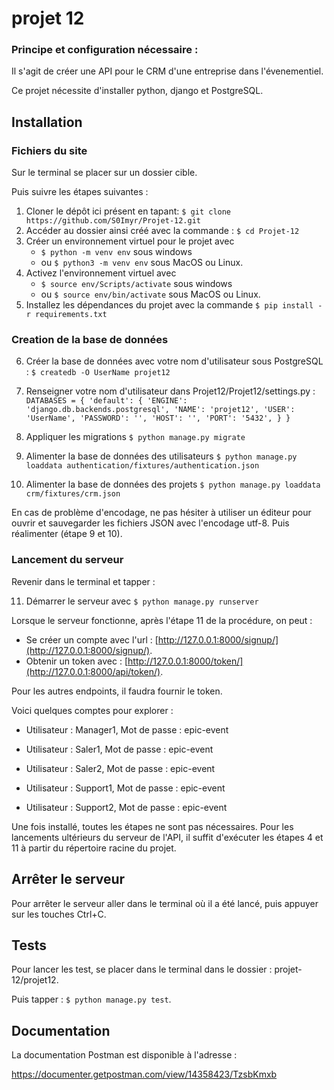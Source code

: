# projet 12


### Principe et configuration nécessaire :
Il s'agit de créer une API pour le CRM d'une entreprise dans l'évenementiel.

Ce projet nécessite d'installer python, django et PostgreSQL.

## Installation
### Fichiers du site
Sur le terminal se placer sur un dossier cible.

Puis suivre les étapes suivantes :
1. Cloner le dépôt ici présent en tapant: `$ git clone https://github.com/S0Imyr/Projet-12.git`
2. Accéder au dossier ainsi créé avec la commande : `$ cd Projet-12`
3. Créer un environnement virtuel pour le projet avec 
    - `$ python -m venv env` sous windows 
    - ou `$ python3 -m venv env` sous MacOS ou Linux.
4. Activez l'environnement virtuel avec 
    - `$ source env/Scripts/activate` sous windows 
    - ou `$ source env/bin/activate` sous MacOS ou Linux.
5. Installez les dépendances du projet avec la commande `$ pip install -r requirements.txt`


### Creation de la base de données

6. Créer la base de données avec votre nom d'utilisateur sous PostgreSQL : `$ createdb -O UserName projet12`
7. Renseigner votre nom d'utilisateur dans Projet12/Projet12/settings.py :
`DATABASES = {
    'default': {
        'ENGINE': 'django.db.backends.postgresql',
        'NAME': 'projet12',
        'USER': 'UserName',
        'PASSWORD': '',
        'HOST': '',
        'PORT': '5432',
    }
}`

8. Appliquer les migrations `$ python manage.py migrate`
9. Alimenter la base de données des utilisateurs `$ python manage.py loaddata authentication/fixtures/authentication.json`
10. Alimenter la base de données des projets `$ python manage.py loaddata crm/fixtures/crm.json`

En cas de problème d'encodage, ne pas hésiter à utiliser un éditeur pour ouvrir et sauvegarder les fichiers JSON avec l'encodage utf-8. Puis réalimenter (étape 9 et 10).

### Lancement du serveur
Revenir dans le terminal et tapper :

11. Démarrer le serveur avec `$ python manage.py runserver`

Lorsque le serveur fonctionne, après l'étape 11 de la procédure, on peut :
 - Se créer un compte avec l'url : [http://127.0.0.1:8000/signup/](http://127.0.0.1:8000/signup/).
 - Obtenir un token avec : [http://127.0.0.1:8000/token/](http://127.0.0.1:8000/api/token/).

Pour les autres endpoints, il faudra fournir le token.

Voici quelques comptes pour explorer :

  - Utilisateur : Manager1, 
  Mot de passe : epic-event

  - Utilisateur : Saler1, 
  Mot de passe : epic-event

  - Utilisateur : Saler2, 
  Mot de passe : epic-event

  - Utilisateur : Support1, 
  Mot de passe : epic-event

  - Utilisateur : Support2, 
  Mot de passe : epic-event


Une fois installé, toutes les étapes ne sont pas nécessaires. Pour les lancements ultérieurs du serveur de l'API, il suffit d'exécuter les étapes 4 et 11 à partir du répertoire racine du projet.

## Arrêter le serveur

Pour arrêter le serveur aller dans le terminal où il a été lancé, puis appuyer sur les touches Ctrl+C.

## Tests

Pour lancer les test, se placer dans le terminal dans le dossier : projet-12/projet12.

Puis tapper : `$ python manage.py test`.

## Documentation

La documentation Postman est disponible à l'adresse :

https://documenter.getpostman.com/view/14358423/TzsbKmxb